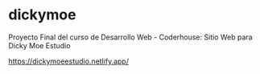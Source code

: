 # dickymoe 
Proyecto Final del curso de Desarrollo Web - Coderhouse: 
Sitio Web para Dicky Moe Estudio

https://dickymoeestudio.netlify.app/
